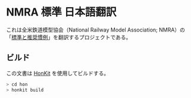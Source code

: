 # NMRA 標準 日本語翻訳

これは全米鉄道模型協会（National Railway Model Association; NMRA）の「[標準と推奨慣例](https://www.nmra.org/index-nmra-standards-and-recommended-practices)」を翻訳するプロジェクトである。

## ビルド

この文書は [HonKit](https://github.com/honkit/honkit) を使用してビルドする。

```sh
> cd hon
> honkit build
```
